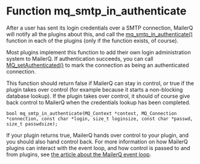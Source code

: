 # Function mq_smtp_in_authenticate

After a user has sent its login credentials over a SMTP connection, MailerQ 
will notify all the plugins about this, and call the 
[mq_smtp_in_authenticate()](mq_smtp_in_authenticate) function in each of the 
plugins (only if the function exists, of course).

Most plugins implement this function to add their own login administration 
system to MailerQ. If authentication succeeds, you can call 
[MQ_setAuthenticated()](mq_setauthenticated) to mark the connection as 
being an authenticated connection.

This function should return false if MailerQ can stay in control, or true 
if the plugin takes over control (for example because it starts a non-blocking 
database lookup). If the plugin takes over control, it should of course give 
back control to MailerQ when the credentials lookup has been completed.

```
bool mq_smtp_in_authenticate(MQ_Context *context, MQ_Connection *connection, const char *login, size_t loginsize, const char *passwd, size_t passwdsize);

```

If your plugin returns true, MailerQ hands over control to your plugin, 
and you should also hand control back. For more information on how MailerQ 
plugins can interact with the event loop, and how control is passed to and 
from plugins, see [the article about the MailerQ event loop](eventloop).
